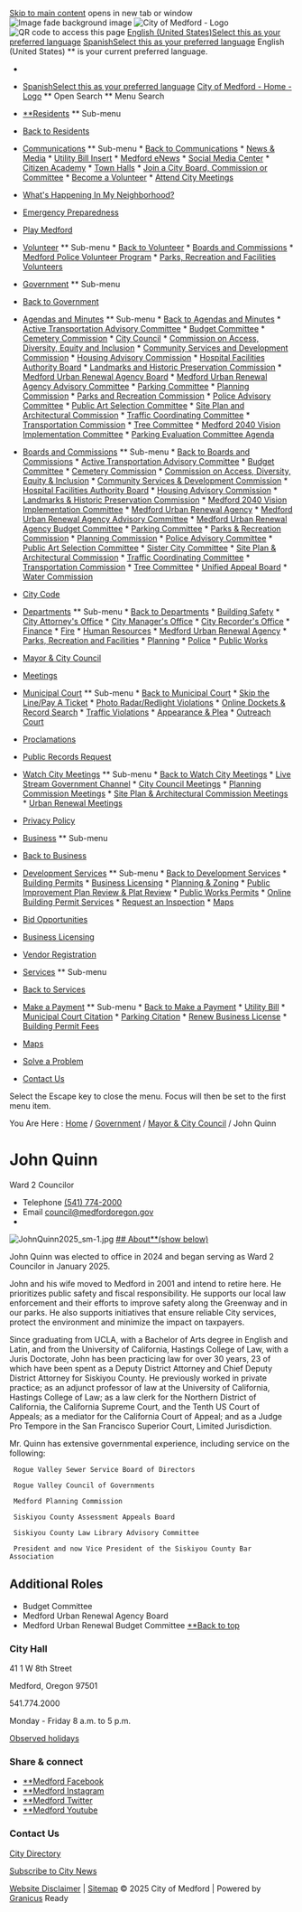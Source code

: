   [Skip to main content](https://www.medfordoregon.gov/Government/Mayor-City-Council/Councilor-Quinn-Ward-2/)  opens in new tab or window  ![Image fade background image](images/2b83ef3ced1301bff9c097d2466cdc832f1bbf66b7704461ffa8437127910c9e.jpg)   ![City of Medford - Logo](images/0c567a17404eb1ec1c4c9d8a76460a1beb2fbc8da14363730a1befd1226d106b.jpg)   ![QR code to access this page](images/1d88438feb965eb1bb62b950593cf73f0f1565f505dc5a4b0a35a4b893f02af9.jpg)   [English (United States)Select this as your preferred language](https://www.medfordoregon.gov/Government/Mayor-City-Council/Councilor-Quinn-Ward-2?oc_lang=en-US)  [SpanishSelect this as your preferred language](https://www.medfordoregon.gov/Government/Mayor-City-Council/Councilor-Quinn-Ward-2?oc_lang=es)  English (United States)  **  is your current preferred language. 

 * 
 *  [SpanishSelect this as your preferred language](https://www.medfordoregon.gov/Government/Mayor-City-Council/Councilor-Quinn-Ward-2?oc_lang=es) 
  [City of Medford - Home - Logo](https://www.medfordoregon.gov/Home)   **  Open Search  **  Menu Search 

 *  [**Residents](https://www.medfordoregon.gov/Residents)  **  Sub-menu 
   *  [Back to  Residents](https://www.medfordoregon.gov/Government/Mayor-City-Council/Councilor-Quinn-Ward-2/) 
   *  [Communications](https://www.medfordoregon.gov/Residents/Communications)  **  Sub-menu 
     *  [Back to Communications](https://www.medfordoregon.gov/Government/Mayor-City-Council/Councilor-Quinn-Ward-2/) 
     *  [News & Media](https://www.medfordoregon.gov/Residents/Communications/News-Media) 
     *  [Utility Bill Insert](https://www.medfordoregon.gov/Residents/Communications/Utility-Bill-Insert) 
     *  [Medford eNews](https://www.medfordoregon.gov/Residents/Communications/Medford-eNews) 
     *  [Social Media Center](https://www.medfordoregon.gov/Residents/Communications/Social-Media-Center) 
     *  [Citizen Academy](https://www.medfordoregon.gov/Residents/Communications/Citizen-Academy) 
     *  [Town Halls](https://www.medfordoregon.gov/Residents/Communications/Town-Halls) 
     *  [Join a City Board, Commission or Committee](https://www.medfordoregon.gov/Residents/Communications/BC-Get-Involved) 
     *  [Become a Volunteer](https://www.medfordoregon.gov/Residents/Communications/Become-a-Volunteer) 
     *  [Attend City Meetings](https://www.medfordoregon.gov/Residents/Communications/Attend-City-Meetings) 
   *  [What's Happening In My Neighborhood?](https://www.medfordoregon.gov/Residents/Whats-Happening-In-My-Neighborhood) 
   *  [Emergency Preparedness](https://www.medfordoregon.gov/Residents/Emergency-Preparedness) 
   *  [Play Medford](https://www.medfordoregon.gov/Residents/Play-Medford-Directory) 
   *  [Volunteer](https://www.medfordoregon.gov/Residents/Volunteer)  **  Sub-menu 
     *  [Back to Volunteer](https://www.medfordoregon.gov/Government/Mayor-City-Council/Councilor-Quinn-Ward-2/) 
     *  [Boards and Commissions](https://www.medfordoregon.gov/Residents/Volunteer/Boards-and-Commissions) 
     *  [Medford Police Volunteer Program](https://www.medfordoregon.gov/Residents/Volunteer/Medford-Police-Volunteer-Program) 
     *  [Parks, Recreation and Facilities Volunteers](https://www.medfordoregon.gov/Residents/Volunteer/Parks-Recreation-and-Facilities-Volunteers) 
 *  [Government](https://www.medfordoregon.gov/Government)  **  Sub-menu 
   *  [Back to Government](https://www.medfordoregon.gov/Government/Mayor-City-Council/Councilor-Quinn-Ward-2/) 
   *  [Agendas and Minutes](https://www.medfordoregon.gov/Government/Agendas-and-Minutes)  **  Sub-menu 
     *  [Back to Agendas and Minutes](https://www.medfordoregon.gov/Government/Mayor-City-Council/Councilor-Quinn-Ward-2/) 
     *  [Active Transportation Advisory Committee](https://www.medfordoregon.gov/Government/Agendas-and-Minutes/Active-Transportation) 
     *  [Budget Committee](https://www.medfordoregon.gov/Government/Agendas-and-Minutes/Budget-Committee) 
     *  [Cemetery Commission](https://www.medfordoregon.gov/Government/Agendas-and-Minutes/Cemetery-Commission) 
     *  [City Council](https://www.medfordoregon.gov/Government/Agendas-and-Minutes/City-Council) 
     *  [Commission on Access, Diversity, Equity and Inclusion](https://www.medfordoregon.gov/Government/Agendas-and-Minutes/CADEI) 
     *  [Community Services and Development Commission](https://www.medfordoregon.gov/Government/Agendas-and-Minutes/Community-Services-and-Development-Commission) 
     *  [Housing Advisory Commission](https://www.medfordoregon.gov/Government/Agendas-and-Minutes/Housing-Advisory-Commission) 
     *  [Hospital Facilities Authority Board](https://www.medfordoregon.gov/Government/Agendas-and-Minutes/Hospital-Facilities-Authority-Board) 
     *  [Landmarks and Historic Preservation Commission](https://www.medfordoregon.gov/Government/Agendas-and-Minutes/LHPC) 
     *  [Medford Urban Renewal Agency Board](https://www.medfordoregon.gov/Government/Agendas-and-Minutes/MURA) 
     *  [Medford Urban Renewal Agency Advisory Committee](https://www.medfordoregon.gov/Government/Agendas-and-Minutes/MURA-AC) 
     *  [Parking Committee](https://www.medfordoregon.gov/Government/Agendas-and-Minutes/Parking-Committee) 
     *  [Planning Commission](https://www.medfordoregon.gov/Government/Agendas-and-Minutes/Planning-Commission) 
     *  [Parks and Recreation Commission](https://www.medfordoregon.gov/Government/Agendas-and-Minutes/Parks-and-Recreation-Commission) 
     *  [Police Advisory Committee](https://www.medfordoregon.gov/Government/Agendas-and-Minutes/Police-Advisory-Committee) 
     *  [Public Art Selection Committee](https://www.medfordoregon.gov/Government/Agendas-and-Minutes/Public-Arts) 
     *  [Site Plan and Architectural Commission](https://www.medfordoregon.gov/Government/Agendas-and-Minutes/Site-Plan-and-Architectural-Commission) 
     *  [Traffic Coordinating Committee](https://www.medfordoregon.gov/Government/Agendas-and-Minutes/Traffic-Coordinating-Committee) 
     *  [Transportation Commission](https://www.medfordoregon.gov/Government/Agendas-and-Minutes/Transportation-Commission) 
     *  [Tree Committee](https://www.medfordoregon.gov/Government/Agendas-and-Minutes/Tree-Committee) 
     *  [Medford 2040 Vision Implementation Committee](https://www.medfordoregon.gov/Government/Agendas-and-Minutes/Medford-2040-VTF-VIC) 
     *  [Parking Evaluation Committee Agenda](https://www.medfordoregon.gov/Government/Agendas-and-Minutes/Parking-Evaluation-Committee) 
   *  [Boards and Commissions](https://www.medfordoregon.gov/Government/Boards-and-Commissions)  **  Sub-menu 
     *  [Back to Boards and Commissions](https://www.medfordoregon.gov/Government/Mayor-City-Council/Councilor-Quinn-Ward-2/) 
     *  [Active Transportation Advisory Committee](https://www.medfordoregon.gov/Government/Boards-and-Commissions/ATAC) 
     *  [Budget Committee](https://www.medfordoregon.gov/Government/Boards-and-Commissions/Budget-Committee) 
     *  [Cemetery Commission](https://www.medfordoregon.gov/Government/Boards-and-Commissions/Cemetery-Commission) 
     *  [Commission on Access, Diversity, Equity & Inclusion](https://www.medfordoregon.gov/Government/Boards-and-Commissions/CADEI) 
     *  [Community Services & Development Commission](https://www.medfordoregon.gov/Government/Boards-and-Commissions/CSDC) 
     *  [Hospital Facilities Authority Board](https://www.medfordoregon.gov/Government/Boards-and-Commissions/Hospital-Facilities-Authority-Board) 
     *  [Housing Advisory Commission](https://www.medfordoregon.gov/Government/Boards-and-Commissions/Housing-Advisory-Commission) 
     *  [Landmarks & Historic Preservation Commission](https://www.medfordoregon.gov/Government/Boards-and-Commissions/Landmarks-Historic-Preservation-Commission) 
     *  [Medford 2040 Vision Implementation Committee](https://www.medfordoregon.gov/Government/Boards-and-Commissions/Medford-2040-Vision-Implementation-Committee) 
     *  [Medford Urban Renewal Agency](https://www.medfordoregon.gov/Government/Boards-and-Commissions/MURA) 
     *  [Medford Urban Renewal Agency Advisory Committee](https://www.medfordoregon.gov/Government/Boards-and-Commissions/MURAAC) 
     *  [Medford Urban Renewal Agency Budget Committee](https://www.medfordoregon.gov/Government/Boards-and-Commissions/MURA-Budget) 
     *  [Parking Committee](https://www.medfordoregon.gov/Government/Boards-and-Commissions/Parking-Committee) 
     *  [Parks & Recreation Commission](https://www.medfordoregon.gov/Government/Boards-and-Commissions/Parks-Recreation-Commission) 
     *  [Planning Commission](https://www.medfordoregon.gov/Government/Boards-and-Commissions/Planning) 
     *  [Police Advisory Committee](https://www.medfordoregon.gov/Government/Boards-and-Commissions/Police-Advisory-Committee) 
     *  [Public Art Selection Committee](https://www.medfordoregon.gov/Government/Boards-and-Commissions/Public-Arts) 
     *  [Sister City Committee](https://www.medfordoregon.gov/Government/Boards-and-Commissions/Sister-City-Committee) 
     *  [Site Plan & Architectural Commission](https://www.medfordoregon.gov/Government/Boards-and-Commissions/SPAC) 
     *  [Traffic Coordinating Committee](https://www.medfordoregon.gov/Government/Boards-and-Commissions/Traffic-Coordinating-Committee) 
     *  [Transportation Commission](https://www.medfordoregon.gov/Government/Boards-and-Commissions/Transportation-Commission) 
     *  [Tree Committee](https://www.medfordoregon.gov/Government/Boards-and-Commissions/Tree-Committee) 
     *  [Unified Appeal Board](https://www.medfordoregon.gov/Government/Boards-and-Commissions/Unified-Appeal-Board) 
     *  [Water Commission](https://www.medfordoregon.gov/Government/Boards-and-Commissions/Water-Commission) 
   *  [City Code](https://www.medfordoregon.gov/Government/Medford-Municipal-Code) 
   *  [Departments](https://www.medfordoregon.gov/Government/Departments)  **  Sub-menu 
     *  [Back to Departments](https://www.medfordoregon.gov/Government/Mayor-City-Council/Councilor-Quinn-Ward-2/) 
     *  [Building Safety](https://www.medfordoregon.gov/Government/Departments/Building-Safety) 
     *  [City Attorney's Office](https://www.medfordoregon.gov/Government/Departments/City-Attorneys-Office) 
     *  [City Manager's Office](https://www.medfordoregon.gov/Government/Departments/City-Managers-Office) 
     *  [City Recorder's Office](https://www.medfordoregon.gov/Government/Departments/City-Recorders-Office) 
     *  [Finance](https://www.medfordoregon.gov/Government/Departments/Finance) 
     *  [Fire](https://www.medfordoregon.gov/Government/Departments/Fire) 
     *  [Human Resources](https://www.medfordoregon.gov/Government/Departments/Human-Resources) 
     *  [Medford Urban Renewal Agency](https://www.medfordoregon.gov/Government/Departments/Medford-Urban-Renewal-Agency) 
     *  [Parks, Recreation and Facilities](https://www.medfordoregon.gov/Government/Departments/Parks-Recreation-and-Facilities) 
     *  [Planning](https://www.medfordoregon.gov/Government/Departments/Planning) 
     *  [Police](https://www.medfordoregon.gov/Government/Departments/Police) 
     *  [Public Works](https://www.medfordoregon.gov/Government/Departments/Public-Works) 
   *  [Mayor & City Council](https://www.medfordoregon.gov/Government/Mayor-City-Council) 
   *  [Meetings](https://www.medfordoregon.gov/Government/Meeting-Calendar) 
   *  [Municipal Court](https://www.medfordoregon.gov/Government/Municipal-Court-Services)  **  Sub-menu 
     *  [Back to Municipal Court](https://www.medfordoregon.gov/Government/Mayor-City-Council/Councilor-Quinn-Ward-2/) 
     *  [Skip the Line/Pay A Ticket](https://www.medfordoregon.gov/Government/Municipal-Court-Services/Skip-the-LinePay-A-Ticket) 
     *  [Photo Radar/Redlight Violations](https://www.medfordoregon.gov/Government/Municipal-Court-Services/Photo-Radar-and-Redlight-Violations) 
     *  [Online Dockets & Record Search](https://www.medfordoregon.gov/Government/Municipal-Court-Services/Online-Dockets-Record-Search) 
     *  [Traffic Violations](https://www.medfordoregon.gov/Government/Municipal-Court-Services/Traffic-Violations) 
     *  [Appearance & Plea](https://www.medfordoregon.gov/Government/Municipal-Court-Services/Appearance-Plea) 
     *  [Outreach Court](https://www.medfordoregon.gov/Government/Municipal-Court-Services/Outreach-Court) 
   *  [Proclamations](https://www.medfordoregon.gov/Government/Proclamations) 
   *  [Public Records Request](https://www.medfordoregon.gov/Government/Public-Records-Request) 
   *  [Watch City Meetings](https://www.medfordoregon.gov/Government/Watch-City-Meetings)  **  Sub-menu 
     *  [Back to Watch City Meetings](https://www.medfordoregon.gov/Government/Mayor-City-Council/Councilor-Quinn-Ward-2/) 
     *  [Live Stream Government Channel](https://www.medfordoregon.gov/Government/Watch-City-Meetings/Live-Stream-Government-Channel) 
     *  [City Council Meetings](https://www.medfordoregon.gov/Government/Watch-City-Meetings/City-Council) 
     *  [Planning Commission Meetings](https://www.medfordoregon.gov/Government/Watch-City-Meetings/Planning-Commission-Meetings) 
     *  [Site Plan & Architectural Commission Meetings](https://www.medfordoregon.gov/Government/Watch-City-Meetings/Site-Plan-Architectural-Commission-Meetings) 
     *  [Urban Renewal Meetings](https://www.medfordoregon.gov/Government/Watch-City-Meetings/Urban-Renewal-Meetings) 
   *  [Privacy Policy](https://www.medfordoregon.gov/Government/New-page-1) 
 *  [Business](https://www.medfordoregon.gov/Business)  **  Sub-menu 
   *  [Back to Business](https://www.medfordoregon.gov/Government/Mayor-City-Council/Councilor-Quinn-Ward-2/) 
   *  [Development Services](https://www.medfordoregon.gov/Business/Development-Services)  **  Sub-menu 
     *  [Back to Development Services](https://www.medfordoregon.gov/Government/Mayor-City-Council/Councilor-Quinn-Ward-2/) 
     *  [Building Permits](https://www.medfordoregon.gov/Business/Development-Services/Residential-Commercial-Permits) 
     *  [Business Licensing](https://www.medfordoregon.gov/Business/Development-Services/Business-Licensing) 
     *  [Planning & Zoning](https://www.medfordoregon.gov/Business/Development-Services/Planning-Zoning-Dev-Services) 
     *  [Public Improvement Plan Review & Plat Review](https://www.medfordoregon.gov/Business/Development-Services/Public-Improvement-Plan-Review-Plat-Review) 
     *  [Public Works Permits](https://www.medfordoregon.gov/Business/Development-Services/Public-Works-Permits) 
     *  [Online Building Permit Services](https://www.medfordoregon.gov/Business/Development-Services/Online-Building-Permit-Services) 
     *  [Request an Inspection](https://www.medfordoregon.gov/Business/Development-Services/Request-an-Inspection) 
     *  [Maps](https://www.medfordoregon.gov/Business/Development-Services/Maps) 
   *  [Bid Opportunities](https://www.medfordoregon.gov/Business/Bid-Opportunities) 
   *  [Business Licensing](https://www.medfordoregon.gov/Business/Business-Licensing) 
   *  [Vendor Registration](https://www.medfordoregon.gov/Business/Vendor-Registration) 
 *  [Services](https://www.medfordoregon.gov/Services)  **  Sub-menu 
   *  [Back to Services](https://www.medfordoregon.gov/Government/Mayor-City-Council/Councilor-Quinn-Ward-2/) 
   *  [Make a Payment](https://www.medfordoregon.gov/Services/Make-a-Payment)  **  Sub-menu 
     *  [Back to Make a Payment](https://www.medfordoregon.gov/Government/Mayor-City-Council/Councilor-Quinn-Ward-2/) 
     *  [Utility Bill](https://www.medfordoregon.gov/Services/Make-a-Payment/Pay-Utility-Bill) 
     *  [Municipal Court Citation](https://www.medfordoregon.gov/Services/Make-a-Payment/Pay-Municipal-Court-Citation) 
     *  [Parking Citation](https://www.medfordoregon.gov/Services/Make-a-Payment/Pay-Parking-Citation) 
     *  [Renew Business License](https://www.medfordoregon.gov/Services/Make-a-Payment/Renew-Business-License) 
     *  [Building Permit Fees](https://www.medfordoregon.gov/Services/Make-a-Payment/Pay-Building-Permit-Fees) 
   *  [Maps](https://www.medfordoregon.gov/Services/Geographic-Information-System) 
   *  [Solve a Problem](https://www.medfordoregon.gov/Services/Solve-a-Problem) 
   *  [Contact Us](https://www.medfordoregon.gov/Services/Contact-Us) 

Select the Escape key to close the menu. Focus will then be set to the first menu item.

 You Are Here :  [Home](https://www.medfordoregon.gov/Home)  /  [Government](https://www.medfordoregon.gov/Government)  /  [Mayor & City Council](https://www.medfordoregon.gov/Government/Mayor-City-Council)  / John Quinn 

# John Quinn

Ward 2 Councilor

 *  Telephone  [(541) 774-2000]()  
 *  Email  [council@medfordoregon.gov](mailto:council@medfordoregon.gov)  
 * 
 ![JohnQuinn2025_sm-1.jpg](images/0cbd70474611a5a2f93f2cdc5aa87c768beb91cd4d81e1f78468ce91c2d25f95.jpg)   [## About**(show below)]()  

John Quinn was elected to office in 2024 and began serving as Ward 2 Councilor in January 2025. 

 John and his wife moved to Medford in 2001 and intend to retire here.  He prioritizes public safety and fiscal responsibility.  He supports our local law enforcement and their efforts to improve safety along the Greenway and in our parks.  He also supports initiatives that ensure reliable City services, protect the environment and minimize the impact on taxpayers.  

 Since graduating from UCLA, with a Bachelor of Arts degree in English and Latin, and from the University of California, Hastings College of Law, with a Juris Doctorate, John has been practicing law for over 30 years, 23 of which have been spent as a Deputy District Attorney and Chief Deputy District Attorney for Siskiyou County.  He previously worked in private practice; as an adjunct professor of law at the University of California, Hastings College of Law; as a law clerk for the Northern District of California, the California Supreme Court, and the Tenth US Court of Appeals; as a mediator for the California Court of Appeal; and as a Judge Pro Tempore in the San Francisco Superior Court, Limited Jurisdiction. 

 Mr. Quinn has extensive governmental experience, including service on the following:

     Rogue Valley Sewer Service Board of Directors           

     Rogue Valley Council of Governments

     Medford Planning Commission

     Siskiyou County Assessment Appeals Board

     Siskiyou County Law Library Advisory Committee

     President and now Vice President of the Siskiyou County Bar Association 

 

## Additional Roles

 * Budget Committee
 * Medford Urban Renewal Agency Board
 * Medford Urban Renewal Budget Committee
  [**Back to top](https://www.medfordoregon.gov/Government/Mayor-City-Council/Councilor-Quinn-Ward-2/)  

### City Hall

41 1 W 8th Street

Medford, Oregon 97501

541.774.2000

Monday - Friday  8 a.m. to 5 p.m.

 [Observed holidays](https://www.medfordoregon.gov/Home/Tabs/Do-it-online/Who-to-Call-at-City-Hall/City-Observed-Holidays) 

### Share & connect

 *  [**Medford Facebook](https://www.facebook.com/CityofMedford) 
 *  [**Medford Instagram](https://www.instagram.com/cityofmedfordor/) 
 *  [**Medford Twitter](https://twitter.com/cityofmedford?lang=en) 
 *  [**Medford Youtube](https://www.youtube.com/user/cityofmedfordor) 

### Contact Us

 [City Directory](https://www.medfordoregon.gov/Home/Tabs/Do-it-online/Who-to-Call-at-City-Hall/Who-to-Call-at-City-Hall) 

 [Subscribe to City News](https://www.medfordoregon.gov/Residents/Communications/Medford-eNews) 

  [Website Disclaimer](https://www.medfordoregon.gov/Home)  | [Sitemap](https://www.medfordoregon.gov/Home)  © 2025 City of Medford |  Powered by [Granicus](https://granicus.com/solution/govaccess/opencities/)  Ready 